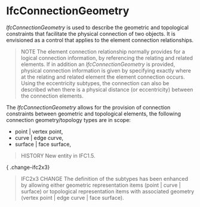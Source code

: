 # IfcConnectionGeometry

_IfcConnectionGeometry_ is used to describe the geometric and topological constraints that facilitate the physical connection of two objects. It is envisioned as a control that applies to the element connection relationships.

> NOTE  The element connection relationship normally provides for a logical connection information, by referencing the relating and related elements. If in addition an _IfcConnectionGeometry_ is provided, physical connection information is given by specifying exactly where at the relating and related element the element connection occurs. Using the eccentricity subtypes, the connection can also be described when there is a physical distance (or eccentricity) between the connection elements.

The _IfcConnectionGeometry_ allows for the provision of connection constraints between geometric and topological elements, the following connection geometry/topology types are in scope:

* point | vertex point,
* curve | edge curve,
* surface | face surface,

> HISTORY  New entity in IFC1.5.

{ .change-ifc2x3}
> IFC2x3 CHANGE  The definition of the subtypes has been enhanced by allowing either geometric representation items (point | curve | surface) or topological representation items with associated geometry (vertex point | edge curve | face  surface).
